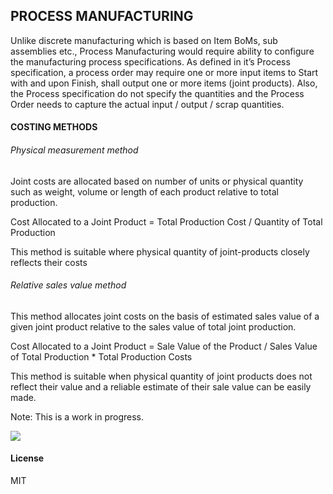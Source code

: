 ## PROCESS MANUFACTURING

Unlike discrete manufacturing which is based on Item BoMs, sub assemblies etc., Process Manufacturing
would require ability to configure the manufacturing process specifications. As defined in it’s Process
specification, a process order may require one or more input items to Start with and upon Finish, shall
output one or more items (joint products). Also, the Process specification do not specify the quantities
and the Process Order needs to capture the actual input / output / scrap quantities.


#### COSTING METHODS
###### Physical measurement method
Joint costs are allocated based on number of units or physical quantity such as weight, volume or length
of each product relative to total production.

Cost Allocated to a Joint Product = Total Production Cost / Quantity of Total Production

This method is suitable where physical quantity of joint-products closely reflects their costs

###### Relative sales value method
This method allocates joint costs on the basis of estimated sales value of a given joint product relative to
the sales value of total joint production.

Cost Allocated to a Joint Product = Sale Value of the Product / Sales Value of Total Production *  Total Production Costs

This method is suitable when physical quantity of joint products does not reflect their value and a reliable
estimate of their sale value can be easily made.

Note: This is a work in progress.

<img src="process_manufacturing/public/images/process_manufacturing.gif">

#### License

MIT
